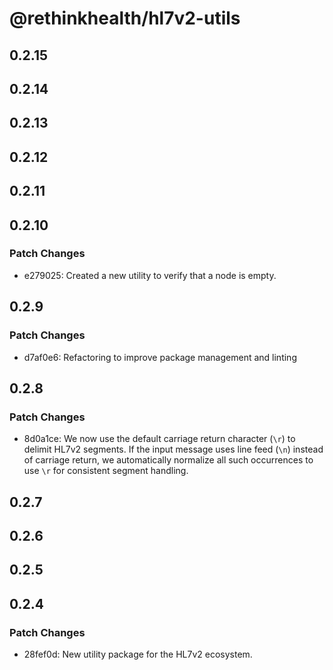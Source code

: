 # @rethinkhealth/hl7v2-utils

## 0.2.15

## 0.2.14

## 0.2.13

## 0.2.12

## 0.2.11

## 0.2.10

### Patch Changes

- e279025: Created a new utility to verify that a node is empty.

## 0.2.9

### Patch Changes

- d7af0e6: Refactoring to improve package management and linting

## 0.2.8

### Patch Changes

- 8d0a1ce: We now use the default carriage return character (`\r`) to delimit HL7v2 segments. If the input message uses line feed (`\n`) instead of carriage return, we automatically normalize all such occurrences to use `\r` for consistent segment handling.

## 0.2.7

## 0.2.6

## 0.2.5

## 0.2.4

### Patch Changes

- 28fef0d: New utility package for the HL7v2 ecosystem.
